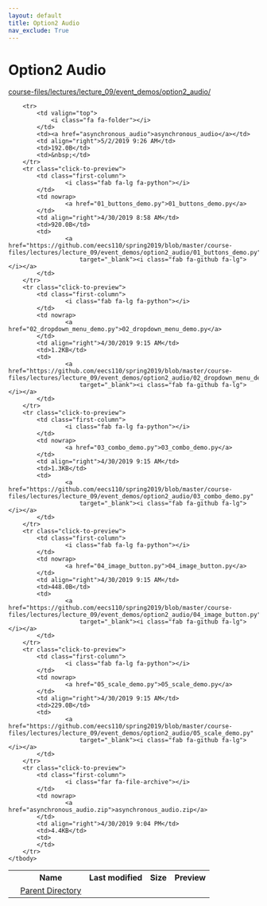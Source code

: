 ```yaml
---
layout: default
title: Option2 Audio
nav_exclude: True
---
```


# Option2 Audio

[course-files/lectures/lecture_09/event_demos/option2_audio/](.)

<table class="tbl-files">
    <tbody>
        <tr>
            <th valign="top"></th>
            <th>Name</th>
            <th>Last modified</th>
            <th>Size</th>
            <th>Preview</th>
        </tr>
        <tr>
            <td valign="top">
                <i class="fa fa-folder-open"></i>
            </td>
            <td><a href="../">Parent Directory</a></td>
            <td>&nbsp;</td>
            <td>&nbsp;</td>
            <td>&nbsp;</td>
        </tr>

        <tr>
            <td valign="top">
                <i class="fa fa-folder"></i>
            </td>
            <td><a href="asynchronous_audio">asynchronous_audio</a></td>
            <td align="right">5/2/2019 9:26 AM</td>
            <td>192.0B</td>
            <td>&nbsp;</td>
        </tr>
        <tr class="click-to-preview">
            <td class="first-column">
                    <i class="fab fa-lg fa-python"></i>
            </td>
            <td nowrap>
                    <a href="01_buttons_demo.py">01_buttons_demo.py</a>
            </td>
            <td align="right">4/30/2019 8:58 AM</td>
            <td>920.0B</td>
            <td>
                    <a href="https://github.com/eecs110/spring2019/blob/master/course-files/lectures/lecture_09/event_demos/option2_audio/01_buttons_demo.py"
                        target="_blank"><i class="fab fa-github fa-lg"></i></a>
            </td>
        </tr>
        <tr class="click-to-preview">
            <td class="first-column">
                    <i class="fab fa-lg fa-python"></i>
            </td>
            <td nowrap>
                    <a href="02_dropdown_menu_demo.py">02_dropdown_menu_demo.py</a>
            </td>
            <td align="right">4/30/2019 9:15 AM</td>
            <td>1.2KB</td>
            <td>
                    <a href="https://github.com/eecs110/spring2019/blob/master/course-files/lectures/lecture_09/event_demos/option2_audio/02_dropdown_menu_demo.py"
                        target="_blank"><i class="fab fa-github fa-lg"></i></a>
            </td>
        </tr>
        <tr class="click-to-preview">
            <td class="first-column">
                    <i class="fab fa-lg fa-python"></i>
            </td>
            <td nowrap>
                    <a href="03_combo_demo.py">03_combo_demo.py</a>
            </td>
            <td align="right">4/30/2019 9:15 AM</td>
            <td>1.3KB</td>
            <td>
                    <a href="https://github.com/eecs110/spring2019/blob/master/course-files/lectures/lecture_09/event_demos/option2_audio/03_combo_demo.py"
                        target="_blank"><i class="fab fa-github fa-lg"></i></a>
            </td>
        </tr>
        <tr class="click-to-preview">
            <td class="first-column">
                    <i class="fab fa-lg fa-python"></i>
            </td>
            <td nowrap>
                    <a href="04_image_button.py">04_image_button.py</a>
            </td>
            <td align="right">4/30/2019 9:15 AM</td>
            <td>448.0B</td>
            <td>
                    <a href="https://github.com/eecs110/spring2019/blob/master/course-files/lectures/lecture_09/event_demos/option2_audio/04_image_button.py"
                        target="_blank"><i class="fab fa-github fa-lg"></i></a>
            </td>
        </tr>
        <tr class="click-to-preview">
            <td class="first-column">
                    <i class="fab fa-lg fa-python"></i>
            </td>
            <td nowrap>
                    <a href="05_scale_demo.py">05_scale_demo.py</a>
            </td>
            <td align="right">4/30/2019 9:15 AM</td>
            <td>229.0B</td>
            <td>
                    <a href="https://github.com/eecs110/spring2019/blob/master/course-files/lectures/lecture_09/event_demos/option2_audio/05_scale_demo.py"
                        target="_blank"><i class="fab fa-github fa-lg"></i></a>
            </td>
        </tr>
        <tr class="click-to-preview">
            <td class="first-column">
                    <i class="far fa-file-archive"></i>
            </td>
            <td nowrap>
                    <a href="asynchronous_audio.zip">asynchronous_audio.zip</a>
            </td>
            <td align="right">4/30/2019 9:04 PM</td>
            <td>4.4KB</td>
            <td>
            </td>
        </tr>
    </tbody>
</table>

